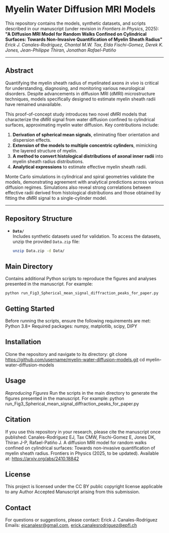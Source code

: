 # Myelin Water Diffusion MRI Models

This repository contains the models, synthetic datasets, and scripts described in our manuscript (under revision in *Frontiers in Physics*, 2025):  
**"A Diffusion MRI Model for Random Walks Confined on Cylindrical Surfaces: Towards Non-Invasive Quantification of Myelin Sheath Radius"**  
*Erick J. Canales-Rodríguez, Chantal M.W. Tax, Elda Fischi-Gomez, Derek K. Jones, Jean-Philippe Thiran, Jonathan Rafael-Patiño*

---

## Abstract

Quantifying the myelin sheath radius of myelinated axons *in vivo* is critical for understanding, diagnosing, and monitoring various neurological disorders. Despite advancements in diffusion MRI (dMRI) microstructure techniques, models specifically designed to estimate myelin sheath radii have remained unavailable.  

This proof-of-concept study introduces two novel dMRI models that characterize the dMRI signal from water diffusion confined to cylindrical surfaces, approximating myelin water diffusion. Key contributions include:  

1. **Derivation of spherical mean signals**, eliminating fiber orientation and dispersion effects.  
2. **Extension of the models to multiple concentric cylinders**, mimicking the layered structure of myelin.  
3. **A method to convert histological distributions of axonal inner radii** into myelin sheath radius distributions.  
4. **Analytical expressions** to estimate effective myelin sheath radii.  

Monte Carlo simulations in cylindrical and spiral geometries validate the models, demonstrating agreement with analytical predictions across various diffusion regimes. Simulations also reveal strong correlations between effective radii derived from histological distributions and those obtained by fitting the dMRI signal to a single-cylinder model.  

---

## Repository Structure

- **`Data/`**  
  Includes synthetic datasets used for validation. To access the datasets, unzip the provided `Data.zip` file:  
  ```bash
  unzip Data.zip -d Data/
  
## Main Directory
Contains additional Python scripts to reproduce the figures and analyses presented in the manuscript. For example:

    python run_Fig3_Spherical_mean_signal_diffraction_peaks_for_paper.py
    

## Getting Started
Before running the scripts, ensure the following requirements are met:
    Python 3.8+
    Required packages:
        numpy, matplotlib, scipy, DIPY

## Installation
Clone the repository and navigate to its directory:
git clone https://github.com/username/myelin-water-diffusion-models.git
cd myelin-water-diffusion-models

## Usage
*Reproducing Figures*
Run the scripts in the main directory to generate the figures presented in the manuscript. For example:
python run_Fig3_Spherical_mean_signal_diffraction_peaks_for_paper.py

## Citation
If you use this repository in your research, please cite the manuscript once published:
Canales-Rodríguez EJ, Tax CMW, Fischi-Gomez E, Jones DK, Thiran J-P, Rafael-Patiño J.
A diffusion MRI model for random walks confined on cylindrical surfaces: Towards non-invasive quantification of myelin sheath radius.
Frontiers in Physics (2025, to be updated).
Available at: https://arxiv.org/abs/2410.18842

## License
This project is licensed under the CC BY public copyright license applicable to any Author Accepted Manuscript arising from this submission.

## Contact
For questions or suggestions, please contact: Erick J. Canales-Rodríguez
    Emails: ejcanalesr@gmail.com, erick.canalesrodriguez@epfl.ch
